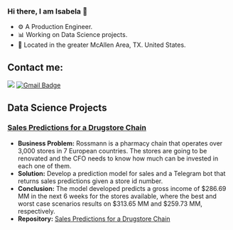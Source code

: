 ### Hi there, I am Isabela 👋

- ⚙️ A Production Engineer.
- 📊 Working on Data Science projects.
- 📍 Located in the greater McAllen Area, TX. United States.

## Contact me:
[<img src="https://img.shields.io/badge/linkedin-%230077B5.svg?&style=for-the-badge&logo=linkedin&logoColor=white" />](https://www.linkedin.com/in/irbarbosa/)
[![Gmail Badge](https://img.shields.io/badge/Gmail-D14836?style=for-the-badge&logo=gmail&logoColor=white&link=mailto:isabela.barbosa@gmail.com)](mailto:isabela.barbosa@gmail.com)

## Data Science Projects

### [Sales Predictions for a Drugstore Chain](https://github.com/belabarbosa/Store_Sales_Prediction)
* **Business Problem:** Rossmann is a pharmacy chain that operates over 3,000 stores in 7 European countries. The stores are going to be renovated and the CFO needs to know how much can be invested in each one of them.
* **Solution:** Develop a prediction model for sales and a Telegram bot that returns sales predictions given a store id number.
* **Conclusion:** The model developed predicts a gross income of $286.69 MM in the next 6 weeks for the stores available, where the best and worst case scenarios results on $313.65 MM and $259.73 MM, respectively. 
* **Repository:** [Sales Predictions for a Drugstore Chain](https://github.com/belabarbosa/Store_Sales_Prediction)
